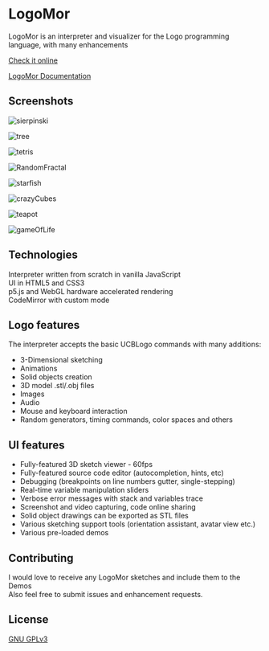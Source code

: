 # LogoMor

LogoMor is an interpreter and visualizer for the Logo programming language, with many enhancements

[Check it online](https://logomor.com/)

[LogoMor Documentation](https://logomor.com/assets/Documentation.pdf)

## Screenshots

![sierpinski](https://user-images.githubusercontent.com/13304797/149678009-dc9827dd-afa9-45be-a320-e935903c2a28.png)

![tree](https://user-images.githubusercontent.com/13304797/149676617-68e6633c-ea95-4e75-963a-faec4a7f7ac7.png)

![tetris](https://user-images.githubusercontent.com/13304797/149676690-637f9f92-c979-4b43-9c94-4be900b0e0a9.png)

![RandomFractal](https://user-images.githubusercontent.com/13304797/149676764-cc3fc877-b4aa-4d2d-a507-70e3ff4b949a.png)

![starfish](https://user-images.githubusercontent.com/13304797/149676824-b7480fce-403b-410b-87f9-7022f7c3b89c.png)

![crazyCubes](https://user-images.githubusercontent.com/13304797/149676944-84acfa22-0d5a-4229-afc4-53cb837ddf49.png)

![teapot](https://user-images.githubusercontent.com/13304797/150615655-b8d54fbc-4190-43ac-8b37-951e880088fb.png)

![gameOfLife](https://user-images.githubusercontent.com/13304797/149677062-0f4b209f-634b-4334-bdcf-e5b967c8f037.png)

## Technologies

Interpreter written from scratch in vanilla JavaScript  
UI in HTML5 and CSS3  
p5.js and WebGL hardware accelerated rendering  
CodeMirror with custom mode 

## Logo features

The interpreter accepts the basic UCBLogo commands with many additions:
- 3-Dimensional sketching
- Animations
- Solid objects creation
- 3D model .stl/.obj files
- Images
- Audio 
- Mouse and keyboard interaction
- Random generators, timing commands, color spaces and others

## UI features

- Fully-featured 3D sketch viewer - 60fps
- Fully-featured source code editor (autocompletion, hints, etc)
- Debugging (breakpoints on line numbers gutter, single-stepping) 
- Real-time variable manipulation sliders
- Verbose error messages with stack and variables trace
- Screenshot and video capturing, code online sharing
- Solid object drawings can be exported as STL files
- Various sketching support tools (orientation assistant, avatar view etc.)
- Various pre-loaded demos

## Contributing

I would love to receive any LogoMor sketches and include them to the Demos  
Also feel free to submit issues and enhancement requests.


## License

[GNU GPLv3](https://choosealicense.com/licenses/gpl-3.0/)
